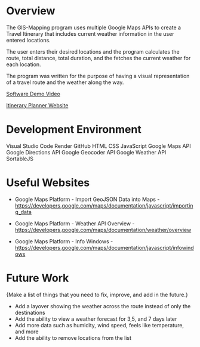 # Overview

The GIS-Mapping program uses multiple Google Maps APIs to create a Travel Itinerary that includes current weather information in the user entered locations.

The user enters their desired locations and the program calculates the route, total distance, total duration, and the fetches the current weather for each location.

The program was written for the purpose of having a visual representation of a travel route and the weather along the way.

[Software Demo Video](https://youtu.be/9fq8u1i96GU)

[Itinerary Planner Website](https://gis-mapping.onrender.com/)

# Development Environment

Visual Studio Code
Render
GitHub
HTML
CSS
JavaScript
Google Maps API
Google Directions API
Google Geocoder API
Google Weather API
SortableJS

# Useful Websites

- Google Maps Platform - Import GeoJSON Data into Maps - https://developers.google.com/maps/documentation/javascript/importing_data

- Google Maps Platform - Weather API Overview - https://developers.google.com/maps/documentation/weather/overview

- Google Maps Platform - Info Windows - https://developers.google.com/maps/documentation/javascript/infowindows

# Future Work

{Make a list of things that you need to fix, improve, and add in the future.}

- Add a layover showing the weather across the route instead of only the destinations
- Add the ability to view a weather forecast for 3,5, and 7 days later
- Add more data such as humidity, wind speed, feels like temperature, and more
- Add the ability to remove locations from the list
